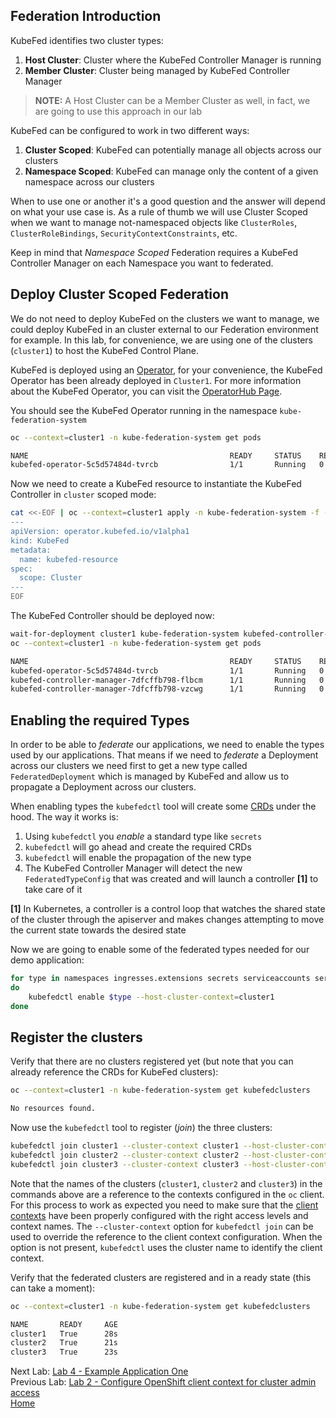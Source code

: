 <a id="markdown-federation-introduction" name="federation-introduction"></a>
## Federation Introduction

KubeFed identifies two cluster types:

1. **Host Cluster**: Cluster where the KubeFed Controller Manager is running
2. **Member Cluster**: Cluster being managed by KubeFed Controller Manager

> **NOTE:** A Host Cluster can be a Member Cluster as well, in fact, we are going to use this approach in our lab

KubeFed can be configured to work in two different ways:

1. **Cluster Scoped**: KubeFed can potentially manage all objects across our clusters
2. **Namespace Scoped**: KubeFed can manage only the content of a given namespace across our clusters

When to use one or another it's a good question and the answer will depend on what your use case is. As a rule of thumb
we will use Cluster Scoped when we want to manage not-namespaced objects like `ClusterRoles`, `ClusterRoleBindings`, `SecurityContextConstraints`, etc. 

Keep in mind that _Namespace Scoped_ Federation requires a KubeFed Controller Manager on each Namespace you want to federated.

<a id="markdown-deploy-federation" name="deploy-cluster-scoped-federation"></a>
## Deploy Cluster Scoped Federation

We do not need to deploy KubeFed on the clusters we want to manage, we could deploy KubeFed in an cluster external to our Federation environment for example. In this lab, for convenience, we are using one of the clusters (`cluster1`) to host the KubeFed Control Plane.

KubeFed is deployed using an [Operator](https://coreos.com/operators/), for your convenience, the KubeFed Operator has been
already deployed in `Cluster1`. For more information about the KubeFed Operator, you can visit the [OperatorHub Page](https://operatorhub.io/operator/kubefed-operator).

You should see the KubeFed Operator running in the namespace `kube-federation-system`

~~~sh
oc --context=cluster1 -n kube-federation-system get pods

NAME                                             READY     STATUS    RESTARTS   AGE
kubefed-operator-5c5d57484d-tvrcb                1/1       Running   0          3m18s
~~~

Now we need to create a KubeFed resource to instantiate the KubeFed Controller in `cluster` scoped mode:

~~~sh
cat <<-EOF | oc --context=cluster1 apply -n kube-federation-system -f -
---
apiVersion: operator.kubefed.io/v1alpha1
kind: KubeFed
metadata:
  name: kubefed-resource
spec:
  scope: Cluster
---
EOF
~~~

The KubeFed Controller should be deployed now:

~~~sh
wait-for-deployment cluster1 kube-federation-system kubefed-controller-manager
oc --context=cluster1 -n kube-federation-system get pods

NAME                                             READY     STATUS    RESTARTS   AGE
kubefed-operator-5c5d57484d-tvrcb                1/1       Running   0          3m18s
kubefed-controller-manager-7dfcffb798-flbcm      1/1       Running   0          30s
kubefed-controller-manager-7dfcffb798-vzcwg      1/1       Running   0          31s
~~~

<a id="markdown-enabling-the-required-types" name="enabling-the-required-types"></a>
## Enabling the required Types

In order to be able to _federate_ our applications, we need to enable the types used by our applications. That means if we 
need to _federate_ a Deployment across our clusters we need first to get a new type called `FederatedDeployment` which is
managed by KubeFed and allow us to propagate a Deployment across our clusters.

When enabling types the `kubefedctl` tool will create some [CRDs](https://kubernetes.io/docs/concepts/extend-kubernetes/api-extension/custom-resources/#custom-resources) under the hood. The way it works is:

1. Using `kubefedctl` you _enable_ a standard type like `secrets`
2. `kubefedctl` will go ahead and create the required CRDs
3. `kubefedctl` will enable the propagation of the new type
4. The KubeFed Controller Manager will detect the new `FederatedTypeConfig` that was created and will launch a controller **[1]** to take care of it

**[1]** In Kubernetes, a controller is a control loop that watches the shared state of the cluster through the apiserver and makes changes attempting to move the current state towards the desired state

Now we are going to enable some of the federated types needed for our demo application:

~~~sh
for type in namespaces ingresses.extensions secrets serviceaccounts services configmaps persistentvolumeclaims deployments.apps clusterrolebindings.rbac.authorization.k8s.io clusterroles.rbac.authorization.k8s.io securitycontextconstraints
do
    kubefedctl enable $type --host-cluster-context=cluster1
done
~~~

<a id="markdown-register-the-clusters" name="register-the-clusters"></a>
## Register the clusters

Verify that there are no clusters registered yet (but note
that you can already reference the CRDs for KubeFed clusters):

~~~sh
oc --context=cluster1 -n kube-federation-system get kubefedclusters

No resources found.
~~~

Now use the `kubefedctl` tool to register (*join*) the three clusters:

~~~sh
kubefedctl join cluster1 --cluster-context cluster1 --host-cluster-context cluster1 --v=2
kubefedctl join cluster2 --cluster-context cluster2 --host-cluster-context cluster1 --v=2
kubefedctl join cluster3 --cluster-context cluster3 --host-cluster-context cluster1 --v=2
~~~

Note that the names of the clusters (`cluster1`, `cluster2` and `cluster3`) in the commands above are a reference to the contexts configured in the `oc` client. For this process to work as expected you need to make sure that the [client contexts](./2.md#configure-client-context-for-cluster-admin-access) have been properly configured with the right access levels and context names. The `--cluster-context` option for `kubefedctl join` can be used to override the reference to the client context configuration. When the option is not present, `kubefedctl` uses the cluster name to identify the client context.

Verify that the federated clusters are registered and in a ready state (this
can take a moment):

~~~sh
oc --context=cluster1 -n kube-federation-system get kubefedclusters

NAME       READY     AGE
cluster1   True      28s
cluster2   True      21s
cluster3   True      23s
~~~

Next Lab: [Lab 4 - Example Application One](./4.md)<br>
Previous Lab: [Lab 2 - Configure OpenShift client context for cluster admin access](./2.md)<br>
[Home](./README.md)